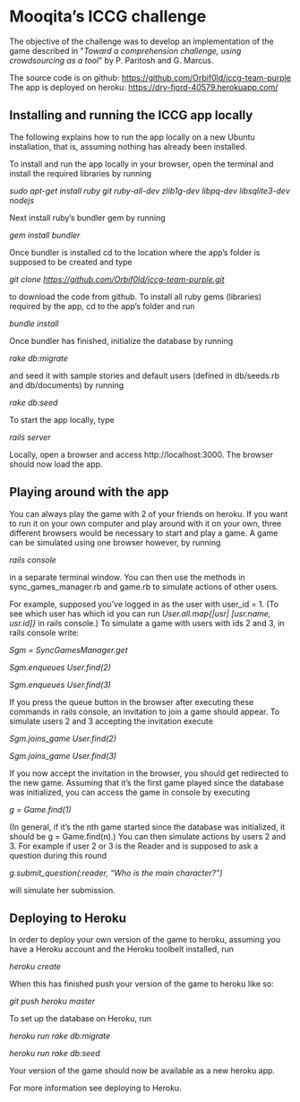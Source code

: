 # Mooqita’s ICCG challenge

The objective of the challenge was to develop an implementation of the game described in "_Toward a comprehension challenge, using crowdsourcing as a tool_" by P. Paritosh and G. Marcus.

The source code is on github: https://github.com/Orbif0ld/iccg-team-purple
The app is deployed on heroku: https://dry-fjord-40579.herokuapp.com/

## Installing and running the ICCG app locally

The following explains how to run the app locally on a new Ubuntu installation, that is, assuming nothing has already been installed.

To install and run the app locally in your browser, open the terminal and install the required libraries by running

*sudo apt-get install ruby git ruby-all-dev zlib1g-dev libpq-dev libsqlite3-dev nodejs*

Next install ruby’s bundler gem by running

*gem install bundler*

Once bundler is installed cd to the location where the app’s folder is supposed to be created and type

*git clone https://github.com/Orbif0ld/iccg-team-purple.git*

to download the code from github. To install all ruby gems (libraries) required by the app, cd to the app’s folder and run

*bundle install*

Once bundler has finished, initialize the database by running

*rake db:migrate*

and seed it with sample stories and default users (defined in db/seeds.rb and db/documents) by running

*rake db:seed*

To start the app locally, type

*rails server*

Locally, open a browser and access http://localhost:3000. The browser should now load the app.

## Playing around with the app

You can always play the game with 2 of your friends on heroku. If you want to run it on your own computer and play around with it on your own, three different browsers would be necessary to start and play a game. A game can be simulated using one browser however, by running

*rails console*

in a separate terminal window. You can then use the methods in sync_games_manager.rb and game.rb to simulate actions of other users.

For example, supposed you’ve logged in as the user with user_id = 1. (To see which user has which id you can run *User.all.map{|usr| [usr.name, usr.id]}* in rails console.) To simulate a game with users with ids 2 and 3, in rails console write:

*Sgm = SyncGamesManager.get*

*Sgm.enqueues User.find(2)*

*Sgm.enqueues User.find(3)*

If you press the queue button in the browser after executing these commands in rails console, an invitation to join a game should appear. To simulate users 2 and 3 accepting the invitation execute

*Sgm.joins_game User.find(2)*

*Sgm.joins_game User.find(3)*

If you now accept the invitation in the browser, you should get redirected to the new game. Assuming that it’s the first game played since the database was initialized, you can access the game in console by executing

*g = Game.find(1)*

(In general, if it’s the nth game started since the database was initialized, it should be g = Game.find(n).) You can then simulate actions by users 2 and 3. For example if user 2 or 3 is the Reader and is supposed to ask a question during this round

*g.submit_question(:reader, “Who is the main character?”)*

will simulate her submission.

## Deploying to Heroku

In order to deploy your own version of the game to heroku, assuming you have a Heroku account and the Heroku toolbelt installed, run

*heroku create*

When this has finished push your version of the game to heroku like so:

*git push heroku master*

To set up the database on Heroku, run

*heroku run rake db:migrate*

*heroku run rake db:seed*

Your version of the game should now be available as a new heroku app.

For more information see deploying to Heroku.
